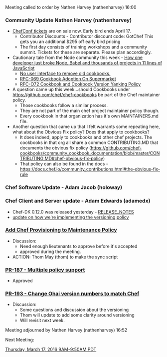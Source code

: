 Meeting called to order by Nathen Harvey (nathenharvey) 16:00

### Community Update Nathen Harvey (nathenharvey)

* [ChefConf tickets](https://chefconf.chef.io) are on sale now.  Early bird ends April 17.
  * Contributor Discounts - Contributor discount code: GotChef This gets you an additional $295 off early bird pricing
  * The first day consists of training workshops and a community summit.  Tickets for these are separate.  Please plan accordingly.
* Cautionary tale from the Node community this week - [How one developer just broke Node, Babel and thousands of projects in 11 lines of JavaScript](http://www.theregister.co.uk/2016/03/23/npm_left_pad_chaos/)
  * [No user interface to remove old cookbooks.](https://github.com/chef/supermarket/issues/954)
  * [RFC-069 Cookbook Adoption On Supermarket](https://github.com/chef/chef-rfc/blob/master/rfc069-cookbook-adoption.md)
  * [RFC-O72 Cookbook and Cookbook Version Yanking Policy](https://github.com/chef/chef-rfc/blob/master/rfc072-artifact-yanking.md)
* A question came up this week...should Cookbooks under https://github.com/chef/chef-cookbooks be part of the Chef maintainer policy.
  * Those cookbooks follow a similar process.
  * They are not part of the main chef project maintainer policy though.
  * Every cookbook in that organization has it's own MAINTAINERS.md file.
* Another question that came up that I felt warrants some repeating here, what about the Obvious Fix policy?  Does that apply to cookbooks?
  * It does indeed, apply to cookbooks and other chef projects.  The cookbooks in that org all share a common CONTRIBUTING.MD that documents the obvious fix policy (https://github.com/chef-cookbooks/community_cookbook_documentation/blob/master/CONTRIBUTING.MD#chef-obvious-fix-policy)
  * That policy can also be found in the docs - https://docs.chef.io/community_contributions.html#the-obvious-fix-rule

### Chef Software Update -  Adam Jacob (holoway)

### Chef Client and Server update - Adam Edwards (adamedx)

* Chef-DK 0.12.0 was released yesterday - [RELEASE_NOTES](https://github.com/chef/chef-dk/blob/master/RELEASE_NOTES.md)
* [update on how we're implementing the versioning policy](https://discourse.chef.io/t/chef-and-chefdk-version-number-changes/8048)


### [Add Chef Provisioning to Maintenance Policy](https://github.com/chef/chef/pull/4731)
* Discussion:
  * Need enough lieutenants to approve before it's accepted
  * approved during the meeting.
* ACTION:  Thom May (thom) to make the sync script

### [PR-187 - Multiple policy support](https://github.com/chef/chef-rfc/pull/187)
* Approved

### [PR-193 - Change Ohai version numbers to match Chef](https://github.com/chef/chef-rfc/pull/193)
* Discussion:
  * Some questions and discussion about the versioning
  * Thom will update to add some clarity around versioning
  * Will revisit next week.

Meeting adjourned by Nathen Harvey (nathenharvey) 16:52

Next Meeting:

[Thursday, March 17, 2016 9AM-9:50AM PDT](http://everytimezone.com/#2016-03-17,300,cn3)
